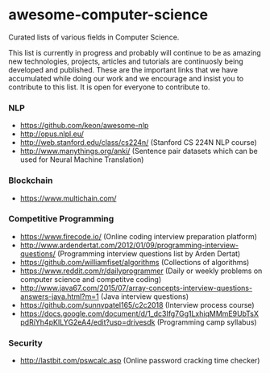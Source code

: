 # awesome-computer-science
Curated lists of various fields in Computer Science.

This list is currently in progress and probably will continue to be as amazing new technologies, projects, articles and tutorials are continuosly being developed and published. These are the important links that we have accumulated while doing our work and we encourage and insist you to contribute to this list. It is open for everyone to contribute to.



### NLP
* https://github.com/keon/awesome-nlp
* http://opus.nlpl.eu/
* http://web.stanford.edu/class/cs224n/ (Stanford CS 224N NLP course)
* http://www.manythings.org/anki/ (Sentence pair datasets which can be used for Neural Machine Translation)


### Blockchain
* https://www.multichain.com/


### Competitive Programming
* https://www.firecode.io/ (Online coding interview preparation platform)
* http://www.ardendertat.com/2012/01/09/programming-interview-questions/ (Programming interview questions list by Arden Dertat)
* https://github.com/williamfiset/algorithms (Collections of algorithms)
* https://www.reddit.com/r/dailyprogrammer (Daily or weekly problems on computer science and competitve coding)
* http://www.java67.com/2015/07/array-concepts-interview-questions-answers-java.html?m=1 (Java interview questions)
* https://github.com/sunnypatel165/c2c2018 (Interview process course)
* https://docs.google.com/document/d/1_dc3Ifg7Gg1LxhiqMMmE9UbTsXpdRiYh4pKILYG2eA4/edit?usp=drivesdk (Programming camp syllabus)


### Security
* http://lastbit.com/pswcalc.asp (Online password cracking time checker)